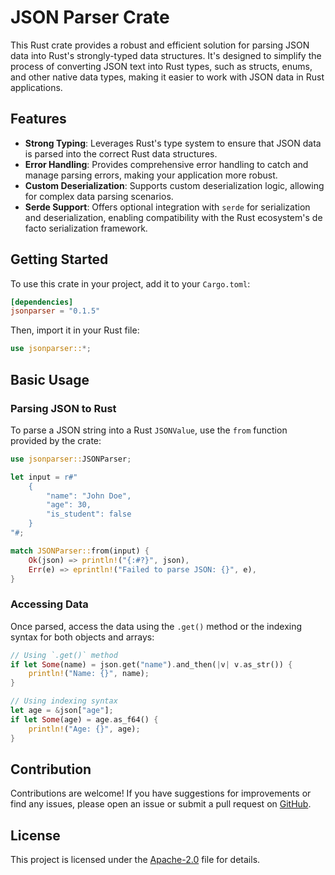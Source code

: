 # JSON Parser Crate

This Rust crate provides a robust and efficient solution for parsing JSON data into Rust's strongly-typed data structures. It's designed to simplify the process of converting JSON text into Rust types, such as structs, enums, and other native data types, making it easier to work with JSON data in Rust applications.

## Features

- **Strong Typing**: Leverages Rust's type system to ensure that JSON data is parsed into the correct Rust data structures.
- **Error Handling**: Provides comprehensive error handling to catch and manage parsing errors, making your application more robust.
- **Custom Deserialization**: Supports custom deserialization logic, allowing for complex data parsing scenarios.
- **Serde Support**: Offers optional integration with `serde` for serialization and deserialization, enabling compatibility with the Rust ecosystem's de facto serialization framework.

## Getting Started

To use this crate in your project, add it to your `Cargo.toml`:

```toml
[dependencies]
jsonparser = "0.1.5"
```

Then, import it in your Rust file:

```rust
use jsonparser::*;
```

## Basic Usage

### Parsing JSON to Rust

To parse a JSON string into a Rust `JSONValue`, use the `from` function provided by the crate:

```rust
use jsonparser::JSONParser;

let input = r#"
    {
        "name": "John Doe",
        "age": 30,
        "is_student": false
    }
"#;

match JSONParser::from(input) {
    Ok(json) => println!("{:#?}", json),
    Err(e) => eprintln!("Failed to parse JSON: {}", e),
}
```

### Accessing Data

Once parsed, access the data using the `.get()` method or the indexing syntax for both objects and arrays:

```rust
// Using `.get()` method
if let Some(name) = json.get("name").and_then(|v| v.as_str()) {
    println!("Name: {}", name);
}

// Using indexing syntax
let age = &json["age"];
if let Some(age) = age.as_f64() {
    println!("Age: {}", age);
}
```

## Contribution

Contributions are welcome! If you have suggestions for improvements or find any issues, please open an issue or submit a pull request on [GitHub](https://github.com/nethriis/json-parser).

## License

This project is licensed under the [Apache-2.0](https://github.com/nethriis/json-parser/blob/main/LICENSE) file for details.
